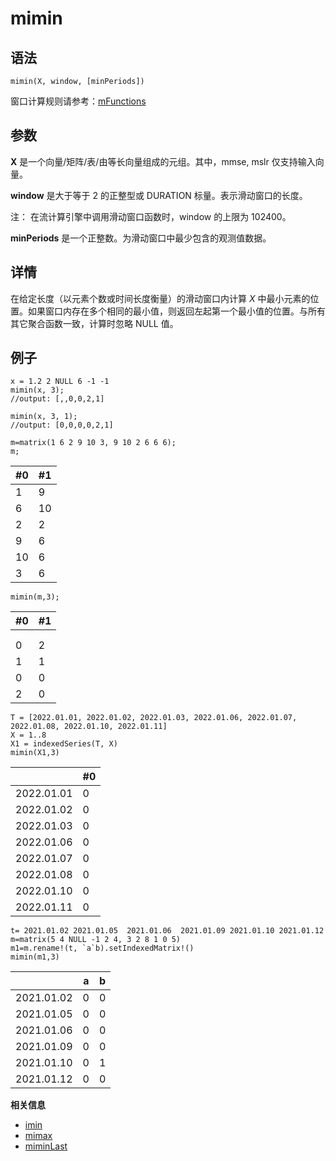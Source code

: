 # mimin

## 语法

`mimin(X, window, [minPeriods])`

窗口计算规则请参考：[mFunctions](../themes/mFunctions.md)

## 参数

**X** 是一个向量/矩阵/表/由等长向量组成的元组。其中，mmse, mslr 仅支持输入向量。

**window** 是大于等于 2 的正整型或 DURATION 标量。表示滑动窗口的长度。

注： 在流计算引擎中调用滑动窗口函数时，window 的上限为 102400。

**minPeriods** 是一个正整数。为滑动窗口中最少包含的观测值数据。

## 详情

在给定长度（以元素个数或时间长度衡量）的滑动窗口内计算 *X*
中最小元素的位置。如果窗口内存在多个相同的最小值，则返回左起第一个最小值的位置。与所有其它聚合函数一致，计算时忽略 NULL 值。

## 例子

```
x = 1.2 2 NULL 6 -1 -1
mimin(x, 3);
//output: [,,0,0,2,1]

mimin(x, 3, 1);
//output: [0,0,0,0,2,1]

m=matrix(1 6 2 9 10 3, 9 10 2 6 6 6);
m;
```

| #0 | #1 |
| --- | --- |
| 1 | 9 |
| 6 | 10 |
| 2 | 2 |
| 9 | 6 |
| 10 | 6 |
| 3 | 6 |

```
mimin(m,3);
```

| #0 | #1 |
| --- | --- |
|  |  |
|  |  |
| 0 | 2 |
| 1 | 1 |
| 0 | 0 |
| 2 | 0 |

```
T = [2022.01.01, 2022.01.02, 2022.01.03, 2022.01.06, 2022.01.07, 2022.01.08, 2022.01.10, 2022.01.11]
X = 1..8
X1 = indexedSeries(T, X)
mimin(X1,3)
```

|  | #0 |
| --- | --- |
| 2022.01.01 | 0 |
| 2022.01.02 | 0 |
| 2022.01.03 | 0 |
| 2022.01.06 | 0 |
| 2022.01.07 | 0 |
| 2022.01.08 | 0 |
| 2022.01.10 | 0 |
| 2022.01.11 | 0 |

```
t= 2021.01.02 2021.01.05  2021.01.06  2021.01.09 2021.01.10 2021.01.12
m=matrix(5 4 NULL -1 2 4, 3 2 8 1 0 5)
m1=m.rename!(t, `a`b).setIndexedMatrix!()
mimin(m1,3)
```

|  | a | b |
| --- | --- | --- |
| 2021.01.02 | 0 | 0 |
| 2021.01.05 | 0 | 0 |
| 2021.01.06 | 0 | 0 |
| 2021.01.09 | 0 | 0 |
| 2021.01.10 | 0 | 1 |
| 2021.01.12 | 0 | 0 |

**相关信息**

* [imin](../i/imin.html "imin")
* [mimax](mimax.html "mimax")
* [miminLast](miminlast.html "miminLast")

